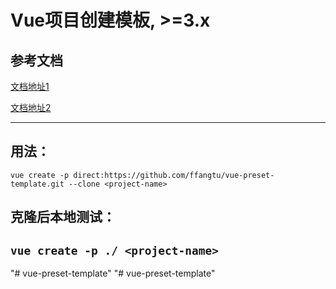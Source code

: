 # Vue项目创建模板, >=3.x

## 参考文档

[文档地址1](https://cli.vuejs.org/zh/dev-guide/plugin-dev.html)


[文档地址2](https://cli.vuejs.org/zh/guide/creating-a-project.html#vue-create)

---

## 用法：
`vue create -p direct:https://github.com/ffangtu/vue-preset-template.git --clone
 <project-name>`

## 克隆后本地测试：
`vue create -p ./ <project-name>`
---

"# vue-preset-template" 
"# vue-preset-template" 
